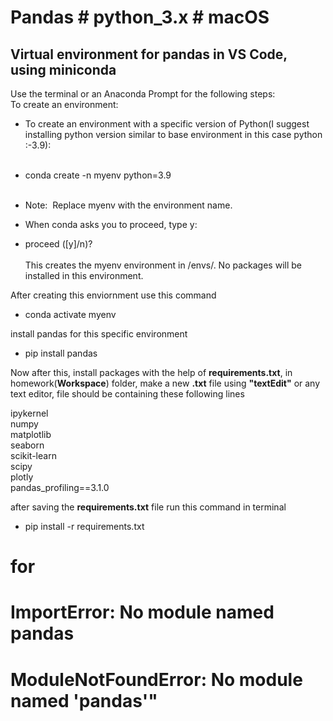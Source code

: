 # Pandas # python_3.x # macOS

Virtual environment for pandas in VS Code, using miniconda
---------------------------------------------------------------------

Use the terminal or an Anaconda Prompt for the following steps:
<br> To create an environment: <br>
- To create an environment with a specific version of Python(I suggest installing python version similar to base environment in this case python :-3.9): <br><br>
 - conda create -n myenv python=3.9
   
<br> <br>

- Note:  Replace myenv with the environment name.  


- When conda asks you to proceed, type y: 
- proceed ([y]/n)?   <br><br>This creates the myenv environment in /envs/. No packages will be installed in this environment.

After creating this enviornment use this command

- conda activate myenv
 
install pandas for this specific environment

- pip install pandas

Now after this, install packages with the help of **requirements.txt**,
in homework(**Workspace**) folder, make a new **.txt** file using **"textEdit"** or any text editor,
file should be containing these following lines

ipykernel<br>
numpy<br>
matplotlib<br>
seaborn<br>
scikit-learn<br>
scipy<br>
plotly<br>
pandas_profiling==3.1.0 

after saving the **requirements.txt** file run this command in terminal

- pip install -r requirements.txt







# for 
# ImportError: No module named pandas
# ModuleNotFoundError: No module named 'pandas'"
